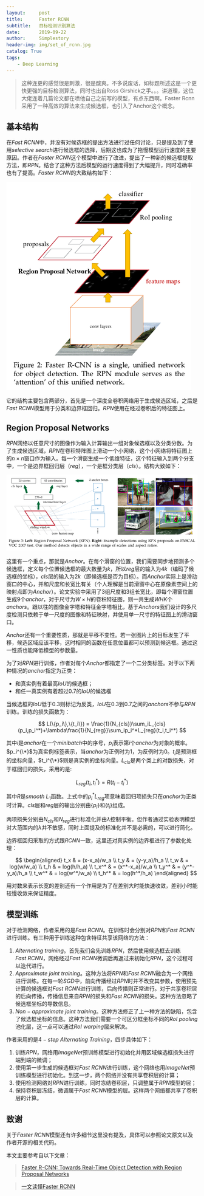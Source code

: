 ```yaml
---
layout:     post
title:      Faster RCNN
subtitle:   目标检测识别算法
date:       2019-09-22
author:     Simplestory
header-img: img/set_of_rcnn.jpg
catalog: True
tags:
    - Deep Learning
---
```


> 这种连更的感觉很是刺激，很是酸爽。不多说废话，如标题所述这是一个更快更强的目标检测算法，同时也出自Ross Girshick之手。。。讲道理，这位大佬连着几篇论文都在喷他自己之前写的模型，有点东西啊。Faster Rcnn采用了一种高效的算法来生成候选框，也引入了Anchor这个概念。

## 基本结构

在$Fast \ RCNN$中，并没有对候选框的提出方法进行过任何讨论，只是提及到了使用$selective \ search$进行候选框的选择，后期这也成为了拖慢模型运行速度的主要原因。作者在$Faster \ RCNN$这个模型中进行了改进，提出了一种新的候选框提取方法，即$RPN$。结合了这种方法后模型的运行速度得到了大幅提升，同时准确率也有了提高。$Faster \ RCNN$的大致结构如下：

![architecture of faster rcnn](https://raw.githubusercontent.com/simplestory/simplestory.github.io/master/img/2019-09-22/architecture_of_fasterrcnn.png)

它的结构主要包含两部分，首先是一个深度全卷积网络用于生成候选区域，之后是$Fast \ RCNN$模型用于分类和边界框回归。$RPN$使用在经过卷积后的特征图上。

## Region Proposal Networks

$RPN$网络以任意尺寸的图像作为输入计算输出一组对象候选框以及分类分数。为了生成候选区域，$RPN$在卷积特阵图上滑动一个小网络，这个小网络将特征图上的$n \times n$窗口作为输入。每一个滑窗生成一个低维特征，这个特征输入到两个分支中，一个是边界框回归层（$reg$），一个是框分类层（$cls$）。结构大致如下：

![architecture of RPN](https://raw.githubusercontent.com/simplestory/simplestory.github.io/master/img/2019-09-22/architecture_of_rpn.png)

这里有一个重点，那就是$Anchor$。在每个滑窗的位置，我们需要同步地预测多个候选框，定义每个位置候选框的最大数量为$k$，所以$reg$层的输入为$4k$（编码了候选框的坐标），$cls$层的输入为$2k$（即候选框是否为目标）。而$Anchor$实际上是滑动窗口的中心，并和尺度和长宽比有关（个人理解是当前滑窗中心在原像素空间上的映射点即为$Anchor$）。论文实验中采用了3组尺度和3组长宽比，即每个滑窗位置生成9个$anchor$，对于尺寸为$W \times H$的卷积特征图，则一共生成$WHK$个$anchors$。跟以往的图像金字塔和特征金字塔相比，基于$Anchors$我们设计的多尺度检测只依赖于单一尺度的图像和特征映射，并使用单一尺寸的特征图上的滑动窗口。

$Anchor$还有一个重要性质，那就是平移不变性。若一张图片上的目标发生了平移，候选区域应该平移，这时相同的函数在任意位置都可以预测到候选框。通过这一性质也能降低模型的参数量。

为了对$RPN$进行训练，作者对每个$Anchor$都指定了一个二分类标签。对于以下两种情况的$anchor$指定为正类：

- 和真实例有着最高$IoU$的候选框；
- 和任一真实例有着超过0.7的$IoU$的候选框

当候选框的$IoU$低于0.3则标记为反类，$IoU$在0.3到0.7之间的$anchors$不参与$RPN$训练。训练的损失函数为：

$$
L(\{p_i\},\{t_i\}) = \frac{1}{N_{cls}}\sum_iL_{cls}(p_i,p_i^*)+\lambda\frac{1}{N_{reg}}\sum_ip_i^*L_{reg}(t_i,t_i^*)
$$

其中$i$是$anchor$在一个$minibatch$中的序号，$p_i$表示第$i$个$anchor$为对象的概率。$p_i^{\*}$为真实例标签表示，当$anchor$为正例时为1，为反例时为0。$t_i$是预测框的坐标向量，$t_i^{\*}$则是真实例的坐标向量。$L_{cls}$是两个类上的对数损失，对于框回归的损失，采用的是:

$$
L_{reg}(t_i,t_i^*)=R(t_i-t_i^*)
$$

其中$R$是$smooth \ L_1$函数。上式中的$p_i^*L_{reg}$项意味着回归项损失只在$anchor$为正类时计算。$cls$层和$reg$层的输出分别由$\{p_i\}$和$\{t_i\}$组成。

两项损失分别由$N_{cls}$和$N_{reg}$进行标准化并由$\lambda$控制平衡。但作者通过实验表明模型对大范围内的$\lambda$并不敏感，同时上面提及的标准化并不是必需的，可以进行简化。

边界框回归采取的方式跟$RCNN$一致，这里还对真实例的边界框进行了参数化处理：

$$
\begin{aligned}
    t_x & = (x-x_a)/w_a \\
    t_y & = (y-y_a)/h_a \\
    t_w & = log(w/w_a) \\
    t_h & = log(h/h_a) \\
    t_x^* & = (x^*-x_a)/w_a \\
    t_y^* & = (y^*-y_a)/h_a \\
    t_w^* & = log(w^*/w_a) \\
    t_h^* & = log(h^*/h_a)
\end{aligned}
$$

用对数来表示长宽的差别还有一个作用是为了在差别大时能快速收敛，差别小时能较慢收敛来保证精度。

## 模型训练

对于检测网络，作者采用的是$Fast \ RCNN$。在训练时会分别对$RPN$和$Fast \ RCNN$进行训练。有三种用于训练这种包含特征共享该网络的方法：

1. $Alternating \ training$。首先我们会先训练$RPN$，然后使用候选框去训练$Fast \ RCNN$，网络经过$Fast \ RCNN$微调后再返过来初始化$RPN$，这个过程可以迭代进行。
2. $Approximate \ joint \ training$。这种方法将$RPN$和$Fast \ RCNN$融合为一个网络进行训练。在每一轮$SGD$中，前向传播经过$RPN$时并不改变其参数，使用预先计算的候选框对$Fast \ RCNN$进行训练，后向传播则正常进行。对于共享卷积层的后向传播，传播信息来自$RPN$的损失和$Fast \ RCNN$的损失。这种方法忽略了候选框坐标的导数信息。
3. $Non-approximate \ joint \ training$。这种方法修正了上一种方法的缺陷，包含了候选框坐标的信息。这种方法我们需要一个可区分框坐标不同的$RoI \ pooling$池化层，这一点可以通过$RoI \ warping$层来解决。

作者采用的是$4-step \ Alternating \ Training$，四步具体如下：

1. 训练$RPN$，网络用$ImageNet$预训练模型进行初始化并用区域候选框损失进行端到端的微调；
2. 使用第一步生成的候选框对$Fast \ RCNN$进行训练，这个网络也用$ImageNet$预训练模型进行初始化。到这一步，两个网络并没有共享卷积层的计算；
3. 使用检测网络对$RPN$进行训练，同时冻结卷积层，只调整属于$RPN$模型的层；
4. 保持卷积层冻结，微调属于$Fast \ RCNN$模型的层。这样两个网络都共享了卷积层的计算。

## 致谢

关于$Faster \ RCNN$模型还有许多细节这里没有提及，具体可以参照论文原文以及作者开源的相关代码。

本文主要参考自以下文章：

>[Faster R-CNN: Towards Real-Time Object Detection with Region Proposal Networks](https://arxiv.org/pdf/1506.01497.pdf)

>[一文读懂Faster RCNN](https://zhuanlan.zhihu.com/p/31426458)